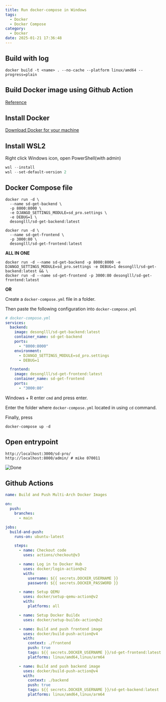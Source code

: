```yaml
---
title: Run docker-compose in Windows
tags:
  - Docker
  - Docker Compose
category:
  - Docker
date: 2025-01-21 17:36:48
---
```


## Build with log

```shell
docker build -t <name> . --no-cache --platform linux/amd64 --progress=plain
```

## Build Docker image using Github Action

[Reference](https://medium.com/@wasdsro/tutorial-building-a-docker-container-via-github-actions-8636bdc931b1)

## Install Docker

[Download Docker for your machine](https://www.docker.com/products/docker-desktop/) 

## Install WSL2

Right click Windows icon, open PowerShell(with admin)

```powershell
wsl --install
wsl --set-default-version 2
```

## Docker Compose file

```shell
docker run -d \
  --name sd-get-backend \
  -p 8000:8000 \
  -e DJANGO_SETTINGS_MODULE=sd_pro.settings \
  -e DEBUG=1 \
  desonglll/sd-get-backend:latest
```

```shell
docker run -d \
  --name sd-get-frontend \
  -p 3000:80 \
  desonglll/sd-get-frontend:latest
```

**ALL IN ONE**

```shell
docker run -d --name sd-get-backend -p 8000:8000 -e DJANGO_SETTINGS_MODULE=sd_pro.settings -e DEBUG=1 desonglll/sd-get-backend:latest && \
docker run -d --name sd-get-frontend -p 3000:80 desonglll/sd-get-frontend:latest
```

**OR**

Create a `docker-compose.yml` file in a folder.

Then paste the following configuration into `docker-compose.yml`

```yml
# docker-compose.yml
services:
  backend:
    image: desonglll/sd-get-backend:latest
    container_name: sd-get-backend
    ports:
      - "8000:8000"
    environment:
      - DJANGO_SETTINGS_MODULE=sd_pro.settings
      - DEBUG=1

  frontend:
    image: desonglll/sd-get-frontend:latest
    container_name: sd-get-frontend
    ports:
      - "3000:80"
```

Windows + R enter `cmd` and press enter.

Enter the folder where `docker-compose.yml` located in using `cd` command.

Finally, press

```shell
docker-compose up -d
```

## Open entrypoint

```
http://localhost:3000/sd-pro/
http://localhost:8000/admin/ # mike 070011
```

![Done](https://scontent-tpe1-1.xx.fbcdn.net/v/t39.30808-6/474221949_1991857497964677_2622951236302317547_n.jpg?stp=cp6_dst-jpg_tt6&_nc_cat=101&ccb=1-7&_nc_sid=f727a1&_nc_ohc=yZqVN7GBwuwQ7kNvgGDjRP6&_nc_zt=23&_nc_ht=scontent-tpe1-1.xx&_nc_gid=AZGcV_nPBoq6UKCLD2Y4FTv&oh=00_AYBbSAKbBWyrmR4UBDZjItAonjcKwEXPb7FhU8FaEqCWtA&oe=679599B5) 

## Github Actions

```yml
name: Build and Push Multi-Arch Docker Images

on:
  push:
    branches:
      - main

jobs:
  build-and-push:
    runs-on: ubuntu-latest

    steps:
      - name: Checkout code
        uses: actions/checkout@v3

      - name: Log in to Docker Hub
        uses: docker/login-action@v2
        with:
          username: ${{ secrets.DOCKER_USERNAME }}
          password: ${{ secrets.DOCKER_PASSWORD }}

      - name: Setup QEMU
        uses: docker/setup-qemu-action@v2
        with:
          platforms: all

      - name: Setup Docker Buildx
        uses: docker/setup-buildx-action@v2

      - name: Build and push frontend image
        uses: docker/build-push-action@v4
        with:
          context: ./frontend
          push: true
          tags: ${{ secrets.DOCKER_USERNAME }}/sd-get-frontend:latest
          platforms: linux/amd64,linux/arm64

      - name: Build and push backend image
        uses: docker/build-push-action@v4
        with:
          context: ./backend
          push: true
          tags: ${{ secrets.DOCKER_USERNAME }}/sd-get-backend:latest
          platforms: linux/amd64,linux/arm64
```